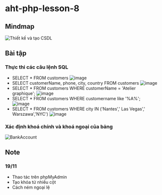 ﻿# aht-php-lesson-8
## Mindmap
![Thiết kế và tạo CSDL](https://github.com/user-attachments/assets/a74ab7e2-f5c3-4a2f-a94a-ccf31a1563ea)
## Bài tập
### Thực thi các câu lệnh SQL
- SELECT * FROM customers
![image](https://github.com/user-attachments/assets/f16f41b1-9bc4-4d74-833d-371cdb8da8e9)
- SELECT customerName, phone, city, country FROM customers
![image](https://github.com/user-attachments/assets/ea01963a-6644-4783-afd5-bb39d21edcf2)
- SELECT * FROM customers WHERE customerName = 'Atelier graphique';
![image](https://github.com/user-attachments/assets/e9d67297-1f4d-45b7-9ddb-3c00397c5742)
- SELECT * FROM customers WHERE customername like '%A%';
![image](https://github.com/user-attachments/assets/31440d3e-4289-4b41-a5d7-14f83372e053)
- SELECT * FROM customers WHERE city IN ('Nantes',' Las Vegas',' Warszawa','NYC')
![image](https://github.com/user-attachments/assets/6faa2ed0-4762-417e-a844-1df82e847687)
### Xác định khoá chính và khoá ngoại của bảng
![BankAccount](https://github.com/user-attachments/assets/6a54477c-463f-4ce6-8df4-957e2ffec987)
## Note
### 19/11
- Thao tác trên phpMyAdmin
- Tạo khóa từ nhiều cột
- Cách ném ngoại lệ
